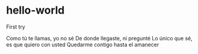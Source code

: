 # hello-world
First try

Como tú te llamas, yo no sé
De donde llegaste, ni pregunté
Lo único que sé, es que quiero con usted
Quedarme contigo hasta el amanecer
